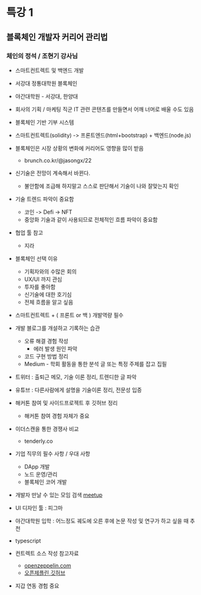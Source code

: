 # 특강 1

## 블록체인 개발자 커리어 관리법

### 체인의 정석 / 조현기 강사님

- 스마트컨트렉트 및 백엔드 개발
- 서강대 정통대학원 블록체인

- 야간대학원 - 서강대, 한양대



- 회사의 기획 / 마케팅 직군 IT 관련 콘텐츠를 만들면서 어깨 너머로 배울 수도 있음



- 블록체인 기반 기부 시스템
- 스마트컨트렉트(solidity) -> 프론트엔드(html+bootstrap) + 백엔드(node.js)



- 블록체인은 시장 상황의 변화에 커리어도 영향을 많이 받음
  - brunch.co.kr/@jasongx/22

- 신기술은 전망이 계속해서 바뀐다.
  - 불안함에 조급해 하지말고 스스로 판단해서 기술이 나와 잘맞는지 확인

- 기술 트렌드 파악이 중요함
  - 코인 -> Defi -> NFT
  - 중앙화 기술과 같이 사용되므로 전체적인 흐름 파악이 중요함

- 협업 툴 참고
  - 지라

- 블록체인 선택 이유
  - 기획자와의 수많은 회의
  - UX/UI 까지 관심
  - 투자를 좋아함
  - 신기술에 대한 호기심
  - 전체 흐름을 알고 싶음
- 스마트컨트렉트 + ( 프론트 or 백 ) 개발역량 필수
- 개발 블로그를 개설하고 기록하는 습관
  - 오류 해결 경험 작성
    - 에러 발생 원인 파악
  - 코드 구현 방법 정리
  - Medium - 학회 활동을 통한 분석 글 또는 특정 주제를 잡고 집필
- 트위터 : 출퇴근 메모, 기술 이론 정리, 트렌디한 글 파악
- 유튜브 : 다른사람에게 설명을 기술이론 정리, 전문성 입증
- 해커톤 참여 및 사이드프로젝트 후 깃허브 정리
  - 해커톤 참여 경험 자체가 중요
- 이더스캔을 통한 경쟁사 비교
  - tenderly.co
- 기업 직무의 필수 사항 / 우대 사항
  - DApp 개발
  - 노드 운영/관리
  - 블록체인 코어 개발
- 개발자 만날 수 있는 모임 검색 [meetup](https://www.meetup.com/ko-KR/)

- UI 디자인 툴 : 피그마
- 야간대학원 입학 : 어느정도 궤도에 오른 후에 논문 작성 및 연구가 하고 싶을 때 추천
- typescript
- 컨트렉트 소스 작성 참고자료
  - [openzeppelin.com](https://www.openzeppelin.com/)
  - [오픈제플린 깃허브](https://github.com/OpenZeppelin/openzeppelin-contracts)

- 지갑 연동 경험 중요